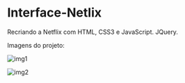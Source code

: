 # Interface-Netlix
Recriando a Netflix com HTML, CSS3 e JavaScript. JQuery.

Imagens do projeto:

![img1](\Interface-Netflix)

![img2](\Interface-Netflix)
